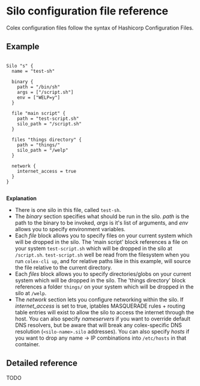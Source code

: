 # Silo configuration file reference

Colex configuration files follow the syntax of Hashicorp Configuration Files.

## Example

```hcl

Silo "s" {
  name = "test-sh"

  binary {
    path = "/bin/sh"
    args = ["/script.sh"]
    env = ["WELP=y"]
  }

  file "main script" {
    path = "test-script.sh"
    silo_path = "/script.sh"
  }

  files "things directory" {
    path = "things/"
    silo_path = "/welp"
  }

  network {
    internet_access = true
  }
}


```

**Explanation**

* There is one silo in this file, called `test-sh`.
* The *binary* section specifies what should be run in the silo. *path* is the path to the binary to be invoked, *args* is it's list of arguments, and *env* allows you to specify environment variables.
* Each *file* block allows you to specify files on your current system which will be dropped in the silo. The 'main script' block references a file on your system `test-script.sh` which will be dropped in the silo at `/script.sh`. `test-script.sh` well be read from the filesystem when you run `colex-cli up`, and for relative paths like in this example, will source the file relative to the current directory.
* Each *files* block allows you to specify directories/globs on your current system which will be dropped in the silo. The 'things directory' block references a folder `things/` on your system which will be dropped in the silo at `/welp`.
* The *network* section lets you configure networking within the silo. If *internet_access* is set to true, iptables MASQUERADE rules + routing table entries will exist to allow the silo to access the internet through the host. You can also specify *nameservers* if you want to override default DNS resolvers, but be aware that will break any colex-specific DNS resolution (`<silo-name>.silo` addresses). You can also specify *hosts* if you want to drop any name -> IP combinations into `/etc/hosts` in that container.


## Detailed reference

TODO
